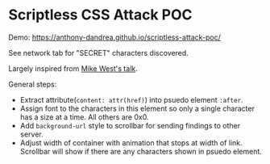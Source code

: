 # Scriptless CSS Attack POC

Demo: https://anthony-dandrea.github.io/scriptless-attack-poc/

See network tab for "SECRET" characters discovered.

Largely inspired from [Mike West's talk](https://mikewest.org/2013/09/xss-no-the-other-s-cssconfeu-2013/).

General steps:
- Extract attribute(`content: attr(href)`) into psuedo element `:after`.
- Assign font to the characters in this element so only a single character has a size at a time. All others are 0x0.
- Add `background-url` style to scrollbar for sending findings to other server.
- Adjust width of container with animation that stops at width of link. Scrollbar will show if there are any characters shown in psuedo element.
